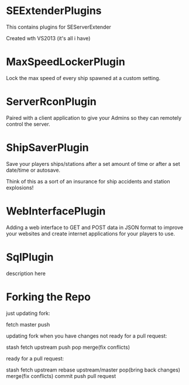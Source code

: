 SEExtenderPlugins
===============

This contains plugins for SEServerExtender

Created wth VS2013 (it's all i have)




MaxSpeedLockerPlugin
====================
Lock the max speed of every ship spawned at a custom setting.



ServerRconPlugin
====================

Paired with a client application to give your 
Admins so they can remotely control the server.



ShipSaverPlugin
====================

Save your players ships/stations after a set amount of
time or after a set date/time or autosave.

Think of this as a sort of an insurance for ship accidents 
and station explosions!



WebInterfacePlugin
====================

Adding a web interface to GET and POST data in JSON format
to improve your websites and create internet applications
for your players to use.

SqlPlugin
====================

description here




Forking the Repo
====================

just updating fork:

fetch master
push

updating fork when you have changes not ready for a pull request:

stash
fetch upstream
push
pop 
merge(fix conflicts)


ready for a pull request:

stash
fetch upstream
rebase upstream/master
pop(bring back changes)
merge(fix conflicts)
commit
push
pull request

